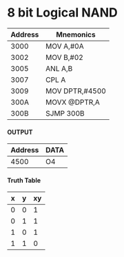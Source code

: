 # 8 bit Logical NAND

| Address | Mnemonics |
| --------|-----------|
3000 | MOV A,#0A
3002 | MOV B,#02
3005| ANL A,B
3007|CPL A
3009|MOV DPTR,#4500
300A|MOVX @DPTR,A
300B|SJMP 300B

#### OUTPUT

| Address | DATA |
| --------|-----------|
4500 | O4

#### Truth Table

| x | y | xy |
|---|---|----|
0 | 0 | 1
0 | 1 | 1
1 | 0 | 1
1 | 1 | 0